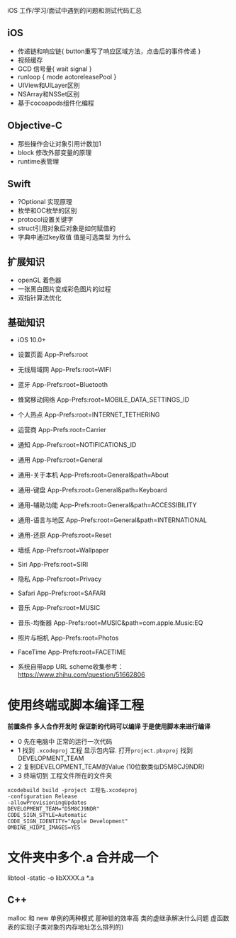 iOS 工作/学习/面试中遇到的问题和测试代码汇总

## iOS
- 传递链和响应链{ button重写了响应区域方法，点击后的事件传递 }
- 视频缓存
- GCD 信号量{
   wait
   signal
}
- runloop {
  mode
  aotoreleasePool
}
- UIView和UILayer区别
- NSArray和NSSet区别
- 基于cocoapods组件化编程

## Objective-C
- 那些操作会让对象引用计数加1
- block 修改外部变量的原理
- runtime表管理

## Swift
- ?Optional 实现原理
- 枚举和OC枚举的区别
- protocol设置关键字
- struct引用对象后对象是如何赋值的
- 字典中通过key取值 值是可选类型 为什么

## 扩展知识
- openGL 着色器
- 一张黑白图片变成彩色图片的过程
- 双指针算法优化


## 基础知识
- iOS 10.0+
- 设置页面 App-Prefs:root
- 无线局域网 App-Prefs:root=WIFI
- 蓝牙 App-Prefs:root=Bluetooth
- 蜂窝移动网络 App-Prefs:root=MOBILE_DATA_SETTINGS_ID
- 个人热点 App-Prefs:root=INTERNET_TETHERING
- 运营商 App-Prefs:root=Carrier
- 通知 App-Prefs:root=NOTIFICATIONS_ID
- 通用 App-Prefs:root=General
- 通用-关于本机 App-Prefs:root=General&path=About
- 通用-键盘 App-Prefs:root=General&path=Keyboard
- 通用-辅助功能 App-Prefs:root=General&path=ACCESSIBILITY
- 通用-语言与地区 App-Prefs:root=General&path=INTERNATIONAL
- 通用-还原 App-Prefs:root=Reset
- 墙纸 App-Prefs:root=Wallpaper
- Siri App-Prefs:root=SIRI
- 隐私 App-Prefs:root=Privacy
- Safari App-Prefs:root=SAFARI
- 音乐 App-Prefs:root=MUSIC
- 音乐-均衡器 App-Prefs:root=MUSIC&path=com.apple.Music:EQ
- 照片与相机 App-Prefs:root=Photos
- FaceTime App-Prefs:root=FACETIME

- 系统自带app URL scheme收集参考：https://www.zhihu.com/question/51662806

# 使用终端或脚本编译工程

**前置条件 多人合作开发时 保证新的代码可以编译 于是使用脚本来进行编译**
- 0 先在电脑中 正常的运行一次代码
- 1 找到 `.xcodeproj` 工程 显示包内容. 打开`project.pbxproj` 找到DEVELOPMENT_TEAM
- 2 复制DEVELOPMENT_TEAM的Value  (10位数类似D5M8CJ9NDR)
- 3 终端切到 工程文件所在的文件夹
```shell
xcodebuild build -project 工程名.xcodeproj 
-configuration Release 
-allowProvisioningUpdates 
DEVELOPMENT_TEAM="D5M8CJ9NDR" 
CODE_SIGN_STYLE=Automatic 
CODE_SIGN_IDENTITY="Apple Development" 
OMBINE_HIDPI_IMAGES=YES
```

# 文件夹中多个.a 合并成一个
libtool -static -o libXXXX.a *.a


## C++ 
malloc 和 new   单例的两种模式  那种锁的效率高  类的虚继承解决什么问题  虚函数表的实现(子类对象的内存地址怎么排列的)

